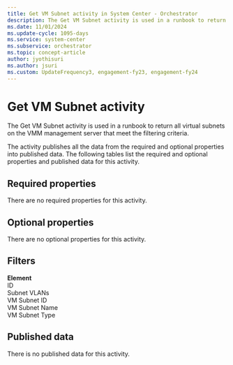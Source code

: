 ```yaml
---
title: Get VM Subnet activity in System Center - Orchestrator
description: The Get VM Subnet activity is used in a runbook to return all virtual subnets on the VMM management server that meet the filtering criteria. The activity publishes all of the data from the required and optional properties into published data.
ms.date: 11/01/2024
ms.update-cycle: 1095-days
ms.service: system-center
ms.subservice: orchestrator
ms.topic: concept-article
author: jyothisuri
ms.author: jsuri
ms.custom: UpdateFrequency3, engagement-fy23, engagement-fy24
---
```


# Get VM Subnet activity

The Get VM Subnet activity is used in a runbook to return all virtual subnets on the VMM management server that meet the filtering criteria.

The activity publishes all the data from the required and optional properties into published data. The following tables list the required and optional properties and published data for this activity.

## Required properties

There are no required properties for this activity.

## Optional properties

There are no optional properties for this activity.

## Filters

**Element**<br>
ID<br>
Subnet VLANs<br>
VM Subnet ID<br>
VM Subnet Name<br>
VM Subnet Type

## Published data

There is no published data for this activity.
